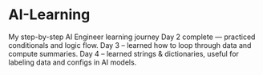 # AI-Learning
My step-by-step AI Engineer learning journey
Day 2 complete — practiced conditionals and logic flow.
Day 3 – learned how to loop through data and compute summaries.
Day 4 – learned strings & dictionaries, useful for labeling data and configs in AI models.
